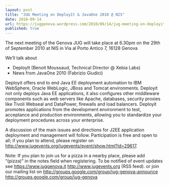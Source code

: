 ```yaml
---
layout: post
title: "JUG Meeting on DeployIt & JavaOne 2010 @ NIS"
date: 2010-09-14
url: https://juggenova.wordpress.com/2010/09/14/jug-meeting-on-deployit-javaone-2010-nis/
published: true 
---
```


The next meeting of the Genova JUG will take place at 6.30pm on the 29th of September 2010 at NIS in Via al Porto Antico 7, 16128 Genova 

We’ll talk about 

* DeployIt (Benoit Moussaud, Technical Director @ Xebia Labs) 
* News from JavaOne 2010 (Fabrizio Giudici) 

Deployit offers end to end Java EE deployment automation to IBM WebSphere, Oracle WebLogic, JBoss and Tomcat environments. Deployit not only deploys Java EE applications, it also configures other middleware components such as web servers like Apache, databases, security proxies like Tivoli Webseal and DataPower, firewalls and load balancers. Deployit promotes applications from the development environment to test, acceptance and production environments, allowing you to standardize your deployment procedures across your enterprise. 

A discussion of the main issues and directions for J2EE application deployment and management will follow. Participation is free and open to all; if you plan to attend, please register on http://www.jugevents.org/jugevents/event/show.html?id=29617. 

Note: If you plan to join us for a pizza in a nearby place, please add “(pizza)” in the notes field when registering. To be notified of event updates see https://www.juggenova.it http://www.jugevents.org (RSS feed). or join our mailing list on http://groups.google.com/group/jug-genova-announce http://groups.google.com/group/jug-genova 